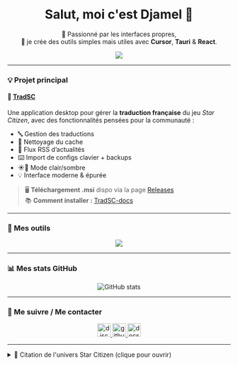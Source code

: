 <h1 align="center">Salut, moi c'est Djamel 👋</h1>

<p align="center">
  🧠 Passionné par les interfaces propres, <br>
  🚀 je crée des outils simples mais utiles avec <b>Cursor</b>, <b>Tauri</b> & <b>React</b>.
</p>

<p align="center">
  <img src="https://profile-counter.glitch.me/drrakendu78/count.svg" />
</p>

---

### 💡 Projet principal

#### 🎯 [TradSC](https://github.com/drrakendu78/TradSC)  
Une application desktop pour gérer la **traduction française** du jeu *Star Citizen*, avec des fonctionnalités pensées pour la communauté :

- 🔤 Gestion des traductions
- 🧹 Nettoyage du cache
- 📰 Flux RSS d’actualités
- ⌨️ Import de configs clavier + backups
- ☀️🌙 Mode clair/sombre
- 💡 Interface moderne & épurée

> 🖥️ **Téléchargement .msi** dispo via la page [Releases](https://github.com/drrakendu78/TradSC/releases)  
> 📚 **Comment installer :** [TradSC-docs](https://drrakendu78.github.io/TradSC-docs/)

---

### 🧰 Mes outils

<p align="center">
  <img src="https://skillicons.dev/icons?i=tauri,react,powershell,git,github,nodejs,rust,vscode,windows" />
</p>

---

### 📊 Mes stats GitHub

<p align="center">
  <img src="https://github-readme-stats.vercel.app/api?username=drrakendu78&show_icons=true&theme=tokyonight" alt="GitHub stats" />
</p>

---

### 🔗 Me suivre / Me contacter

<p align="center">
  <a href="https://discord.gg/xeczPncUY4" target="_blank">
    <img src="https://img.shields.io/static/v1?message=Discord&logo=discord&label=&color=5865F2&logoColor=white&style=for-the-badge" height="30" alt="discord logo" />
  </a>
  <a href="https://github.com/drrakendu78" target="_blank">
    <img src="https://img.shields.io/static/v1?message=GitHub&logo=github&label=&color=181717&logoColor=white&style=for-the-badge" height="30" alt="github logo" />
  </a>
  <a href="https://drrakendu78.github.io/TradSC-docs/" target="_blank">
    <img src="https://img.shields.io/static/v1?message=Documentation&logo=readthedocs&label=&color=gray&logoColor=white&style=for-the-badge" height="30" alt="docs logo" />
  </a>
</p>

---

<details>
<summary>💬 Citation de l'univers Star Citizen (clique pour ouvrir)</summary>
<br>
<em>“Dans l’immensité de l’espace, même une petite voix peut se faire entendre.”</em>
</details>
